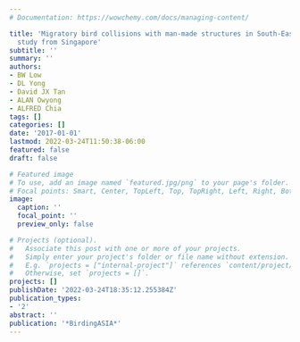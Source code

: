 ```yaml
---
# Documentation: https://wowchemy.com/docs/managing-content/

title: 'Migratory bird collisions with man-made structures in South-East Asia: a case
  study from Singapore'
subtitle: ''
summary: ''
authors:
- BW Low
- DL Yong
- David JX Tan
- ALAN Owyong
- ALFRED Chia
tags: []
categories: []
date: '2017-01-01'
lastmod: 2022-03-24T11:50:38-06:00
featured: false
draft: false

# Featured image
# To use, add an image named `featured.jpg/png` to your page's folder.
# Focal points: Smart, Center, TopLeft, Top, TopRight, Left, Right, BottomLeft, Bottom, BottomRight.
image:
  caption: ''
  focal_point: ''
  preview_only: false

# Projects (optional).
#   Associate this post with one or more of your projects.
#   Simply enter your project's folder or file name without extension.
#   E.g. `projects = ["internal-project"]` references `content/project/deep-learning/index.md`.
#   Otherwise, set `projects = []`.
projects: []
publishDate: '2022-03-24T18:35:12.255384Z'
publication_types:
- '2'
abstract: ''
publication: '*BirdingASIA*'
---
```


